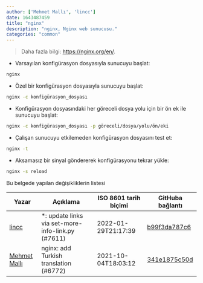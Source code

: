 ```yaml
---
author: ['Mehmet Mallı', 'lincc']
date: 1643487459
title: "nginx"
description: "nginx, Nginx web sunucusu."
categories: "common"
---
```

> Daha fazla bilgi: <https://nginx.org/en/>.

- Varsayılan konfigürasyon dosyasıyla sunucuyu başlat:

```bash
nginx
```

- Özel bir konfigürasyon dosyasıyla sunucuyu başlat:

```bash
nginx -c konfigürasyon_dosyası
```

- Konfigürasyon dosyasındaki her göreceli dosya yolu için bir ön ek ile sunucuyu başlat:

```bash
nginx -c konfigürasyon_dosyası -p göreceli/dosya/yolu/ön/eki
```

- Çalışan sunucuyu etkilemeden konfigürasyon dosyasını test et:

```bash
nginx -t
```

- Aksamasız bir sinyal göndererek konfigürasyonu tekrar yükle:

```bash
nginx -s reload
```
Bu belgede yapılan değişikliklerin listesi


Yazar | Açıklama | ISO 8601 tarih biçimi | GitHuba bağlantı
------|-----|-----|-----
[lincc](mailto:46962923+blueskyson@users.noreply.github.com) | *: update links via set-more-info-link.py (#7611) | 2022-01-29T21:17:39 | [b99f3da787c6](https://github.com/tldr-pages/tldr/commit/b99f3da787c6f43a545b9cb5ebd8265b1367fbc4)
[Mehmet Mallı](mailto:mallimehmet@gmail.com) | nginx: add Turkish translation (#6772) | 2021-10-04T18:03:12 | [341e1875c50d](https://github.com/tldr-pages/tldr/commit/341e1875c50dec01541e76689128a271118d2a53)

